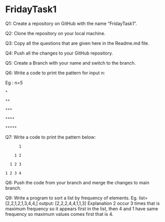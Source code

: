 # FridayTask1
Q1: Create a repository on GitHub with the name “FridayTask1”.

Q2: Clone the repository on your local machine.

Q3: Copy all the questions that are given here in the Readme.md file.

Q4: Push all the changes to your GitHub repository.

Q5: Create a Branch with your name and switch to the branch.

Q6: Write a code to print the pattern for input n:

Eg : n=5
```
*

**

***

****

*****
```
Q7: Write a code to print the pattern below:
```
      1

    1 2

  1 2 3

1 2 3 4
```
Q8: Push the code from your branch and merge the changes to main branch.

Q9: Write a program to sort a list by frequency of elements. Eg. list=[2,2,1,2,1,3,4,4,] output: [2,2,2,4,4,1,1,3] 
Explanation 2 occur 3 times that is maximum frequency so it appears first in the list, then 4 and 1 have same frequency so maximum values comes first that is 4.
